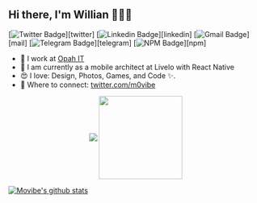 ## Hi there, I'm Willian 👋🚀🎵

[![Twitter Badge](https://img.shields.io/badge/-@felipe_bergamin-3370cc?style=flat&labelColor=3370cc&logo=twitter&logoColor=white&link=https://twitter.com/'m0vibe)][twitter]
[![Linkedin Badge](https://img.shields.io/badge/-Felipe%20Bergamin-3370cc?style=flat&logo=Linkedin&logoColor=white&link=https://www.linkedin.com/in/willianribeiroangelo/)][linkedin]
[![Gmail Badge](https://img.shields.io/badge/-felipebergamin6@gmail.com-3370cc?style=flat&logo=Gmail&logoColor=white&link=mailto:agfoccus@gmail.com)][mail]
[![Telegram Badge](https://img.shields.io/badge/-@felipebergamin-3370cc?style=flat&logo=Telegram&logoColor=white&link=https://t.me/movibe)][telegram]
[![NPM Badge](https://img.shields.io/badge/-@felipebergamin-3370cc?style=flat&logo=npm&logoColor=white&link=https://www.npmjs.com/~movibe)][npm]


- 💼 I work at [Opah IT](https://www.opah.com.br/)
- 💬 I am currently as a mobile architect at Livelo with React Native
- 😍 I love: Design, Photos, Games, and Code ✨.
- 🤝 Where to connect: [twitter.com/m0vibe](https://www.twitter.com/m0vibe)

<p align="center">
  <img
      align="center"
      src="https://github-readme-stats.vercel.app/api/top-langs/?username=movibe&layout=compact"
    />
  <img
      align="center"
      height="165"
      src="https://github-readme-stats.vercel.app/api?username=movibe&count_private=true&show_icons=true&custom_title=Github%20Status&hide=issues"
    />
</p>

[![Movibe's github stats](https://github-readme-stats.vercel.app/api?username=movibe)](https://github.com/anuraghazra/github-readme-stats)
